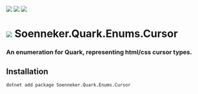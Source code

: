 ﻿[![](https://img.shields.io/nuget/v/soenneker.quark.enums.cursor.svg?style=for-the-badge)](https://www.nuget.org/packages/soenneker.quark.enums.cursor/)
[![](https://img.shields.io/github/actions/workflow/status/soenneker/soenneker.quark.enums.cursor/publish-package.yml?style=for-the-badge)](https://github.com/soenneker/soenneker.quark.enums.cursor/actions/workflows/publish-package.yml)
[![](https://img.shields.io/nuget/dt/soenneker.quark.enums.cursor.svg?style=for-the-badge)](https://www.nuget.org/packages/soenneker.quark.enums.cursor/)

# ![](https://user-images.githubusercontent.com/4441470/224455560-91ed3ee7-f510-4041-a8d2-3fc093025112.png) Soenneker.Quark.Enums.Cursor
### An enumeration for Quark, representing html/css cursor types.

## Installation

```
dotnet add package Soenneker.Quark.Enums.Cursor
```

